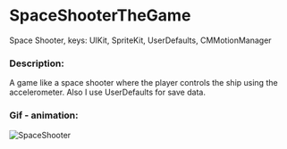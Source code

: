 # SpaceShooterTheGame
Space Shooter, keys: UIKit, SpriteKit, UserDefaults, CMMotionManager

### Description:
A game like a space shooter where the player controls the ship using the accelerometer. Also I use UserDefaults for save data.

### Gif - animation:

![SpaceShooter](https://user-images.githubusercontent.com/76963888/106764520-ea543e00-6648-11eb-95b6-dd15c10d4289.gif)
